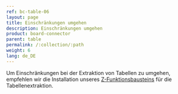 ```yaml
---
ref: bc-table-06
layout: page
title: Einschränkungen umgehen
description: Einschränkungen umgehen
product: board-connector
parent: table
permalink: /:collection/:path
weight: 6
lang: de_DE
---
```


Um Einschränkungen bei der Extraktion von Tabellen zu umgehen, empfehlen wir die Installation unseres [Z-Funktionsbausteins](../sap-customizing/funktionsbaustein-fuer-table-extraktion) für die Tabellenextraktion.


